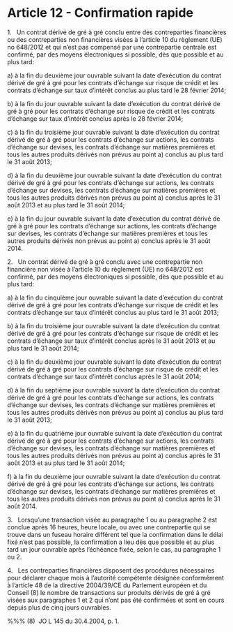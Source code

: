 # Article 12 - Confirmation rapide


1.   Un contrat dérivé de gré à gré conclu entre des contreparties financières ou des contreparties non financières visées à l’article 10 du règlement (UE) no 648/2012 et qui n’est pas compensé par une contrepartie centrale est confirmé, par des moyens électroniques si possible, dès que possible et au plus tard:

a) à la fin du deuxième jour ouvrable suivant la date d’exécution du contrat dérivé de gré à gré pour les contrats d’échange sur risque de crédit et les contrats d’échange sur taux d’intérêt conclus au plus tard le 28 février 2014;

b) à la fin du jour ouvrable suivant la date d’exécution du contrat dérivé de gré à gré pour les contrats d’échange sur risque de crédit et les contrats d’échange sur taux d’intérêt conclus après le 28 février 2014;

c) à la fin du troisième jour ouvrable suivant la date d’exécution du contrat dérivé de gré à gré pour les contrats d’échange sur actions, les contrats d’échange sur devises, les contrats d’échange sur matières premières et tous les autres produits dérivés non prévus au point a) conclus au plus tard le 31 août 2013;

d) à la fin du deuxième jour ouvrable suivant la date d’exécution du contrat dérivé de gré à gré pour les contrats d’échange sur actions, les contrats d’échange sur devises, les contrats d’échange sur matières premières et tous les autres produits dérivés non prévus au point a) conclus après le 31 août 2013 et au plus tard le 31 août 2014;

e) à la fin du jour ouvrable suivant la date d’exécution du contrat dérivé de gré à gré pour les contrats d’échange sur actions, les contrats d’échange sur devises, les contrats d’échange sur matières premières et tous les autres produits dérivés non prévus au point a) conclus après le 31 août 2014.

2.   Un contrat dérivé de gré à gré conclu avec une contrepartie non financière non visée à l’article 10 du règlement (UE) no 648/2012 est confirmé, par des moyens électroniques si possible, dès que possible et au plus tard:

a) à la fin du cinquième jour ouvrable suivant la date d’exécution du contrat dérivé de gré à gré pour les contrats d’échange sur risque de crédit et les contrats d’échange sur taux d’intérêt conclus au plus tard le 31 août 2013;

b) à la fin du troisième jour ouvrable suivant la date d’exécution du contrat dérivé de gré à gré pour les contrats d’échange sur risque de crédit et les contrats d’échange sur taux d’intérêt conclus après le 31 août 2013 et au plus tard le 31 août 2014;

c) à la fin du deuxième jour ouvrable suivant la date d’exécution du contrat dérivé de gré à gré pour les contrats d’échange sur risque de crédit et les contrats d’échange sur taux d’intérêt conclus après le 31 août 2014;

d) à la fin du septième jour ouvrable suivant la date d’exécution du contrat dérivé de gré à gré pour les contrats d’échange sur actions, les contrats d’échange sur devises, les contrats d’échange sur matières premières et tous les autres produits dérivés non prévus au point a) conclus au plus tard le 31 août 2013;

e) à la fin du quatrième jour ouvrable suivant la date d’exécution du contrat dérivé de gré à gré pour les contrats d’échange sur actions, les contrats d’échange sur devises, les contrats d’échange sur matières premières et tous les autres produits dérivés non prévus au point a) conclus après le 31 août 2013 et au plus tard le 31 août 2014;

f) à la fin du deuxième jour ouvrable suivant la date d’exécution du contrat dérivé de gré à gré pour les contrats d’échange sur actions, les contrats d’échange sur devises, les contrats d’échange sur matières premières et tous les autres produits dérivés non prévus au point a) conclus après le 31 août 2014.

3.   Lorsqu’une transaction visée au paragraphe 1 ou au paragraphe 2 est conclue après 16 heures, heure locale, ou avec une contrepartie qui se trouve dans un fuseau horaire différent tel que la confirmation dans le délai fixé n’est pas possible, la confirmation a lieu dès que possible et au plus tard un jour ouvrable après l’échéance fixée, selon le cas, au paragraphe 1 ou 2.

4.   Les contreparties financières disposent des procédures nécessaires pour déclarer chaque mois à l’autorité compétente désignée conformément à l’article 48 de la directive 2004/39/CE du Parlement européen et du Conseil (8) le nombre de transactions sur produits dérivés de gré à gré visées aux paragraphes 1 et 2 qui n’ont pas été confirmées et sont en cours depuis plus de cinq jours ouvrables.

%%% (8)  JO L 145 du 30.4.2004, p. 1.
